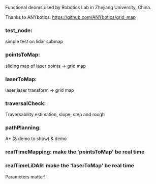 Functional deoms used by Robotics Lab in Zhejiang University, China.

Thanks to ANYbotics: https://github.com/ANYbotics/grid_map

### test_node:			
simple test on lidar submap
### pointsToMap:		
sliding map of laser points -> grid map
### laserToMap:			
laser laser transform -> grid map
### traversalCheck:		
Traversability estimation, slope, step and rough
### pathPlanning:       
A* (& demo to show) 
& demo
### realTimeMapping:	make the 'pointsToMap' be real time
### realTimeLiDAR:		make the 'laserToMap' be real time

Parameters matter!
